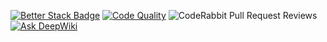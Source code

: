 [![Better Stack Badge](https://uptime.betterstack.com/status-badges/v1/monitor/26av9.svg)](https://uptime.betterstack.com/?utm_source=status_badge)
[![Code Quality](https://github.com/CSC-312/cogno/actions/workflows/code-quality.yml/badge.svg)](https://github.com/CSC-312/cogno/actions/workflows/code-quality.yml)
![CodeRabbit Pull Request Reviews](https://img.shields.io/coderabbit/prs/github/CSC-312/cogno?utm_source=oss&utm_medium=github&utm_campaign=CSC-312%2Fcogno&labelColor=171717&color=FF570A&link=https%3A%2F%2Fcoderabbit.ai&label=CodeRabbit+Reviews)
[![Ask DeepWiki](https://deepwiki.com/badge.svg)](https://deepwiki.com/CSC-312/cogno)
 
